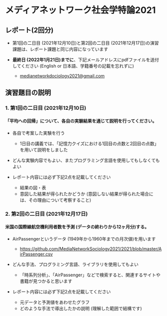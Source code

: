# メディアネットワーク社会学特論2021

## レポート(2回分)
- 第1回の二日目 (2021年12月10日)と第2回の二日目 (2021年12月17日)の演習課題は、レポート課題と同じ内容になっています

- **最終日 (2022年1月21日)までに**、下記メールアドレスにpdfファイルを送付してください (English or 日本語、学籍番号の記載を忘れずに)
  - medianetworkdociology2021@gmail.com

## 演習題目の説明

### 1. 第1回の二日目 (2021年12月10日)

#### 「平均への回帰」について、各自の実験結果を通じて説明を行ってください。

- 各自で考案した実験を行う
  - 1日目の講義では、「記憶力クイズにおける1回目の点数と2回目の点数」を用いて説明をしました

- どんな実験内容でもよい、またプログラミング言語を使用してもしなくてもよい

- レポート内容には必ず下記2点を記載してください
  - 結果の図・表
  - 意図した結果が得られたかどうか (意図しない結果が得られた場合には、その理由について考察すること)

### 2. 第2回の二日目 (2021年12月17日)

#### 米国の国際線航空機利用者数を予測 (データの終わりから12ヶ月分)する。

- AirPassengerというデータ (1949年から1960年までの月次値)を用います
  - https://github.com/MediaNetworkSociology2021/2021/blob/master/AirPassenger.csv

- どんな手法、プログラミング言語、ライブラリを使用してもよい
  - 「時系列分析」、「AirPassenger」などで検索すると、関連するサイトや書籍が見つかると思います

- レポート内容には必ず下記2点を記載してください
  - 元データと予測値をあわせたグラフ
  - どのような手法で導出したかの説明 (理解した範囲で結構です)
